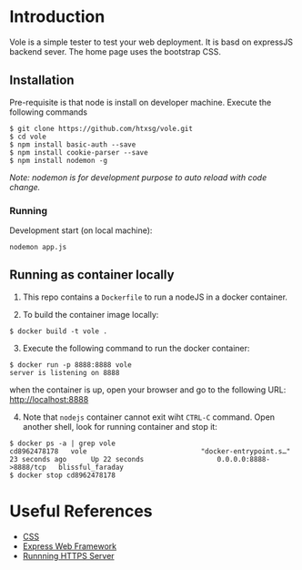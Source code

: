 # Introduction 

Vole is a simple tester to test your web deployment. It is basd on expressJS backend sever. The home page uses the bootstrap CSS.

## Installation

Pre-requisite is that node is install on developer machine. Execute the following commands

```
$ git clone https://github.com/htxsg/vole.git
$ cd vole
$ npm install basic-auth --save
$ npm install cookie-parser --save
$ npm install nodemon -g
```
*Note: nodemon is for development purpose to auto reload with code change.*

### Running

Development start (on local machine):
```
nodemon app.js 
```


## Running as container locally
1. This repo contains a `Dockerfile` to run a nodeJS in a docker container.

2. To build the container image locally:
```
$ docker build -t vole .
```

3. Execute the following command to run the docker container:
```
$ docker run -p 8888:8888 vole 
server is listening on 8888
```
when the container is up, open  your browser and go to the following URL: [http://localhost:8888](http://localhost:8888)

4. Note that `nodejs` container cannot exit wiht `CTRL-C` command. Open another shell, look for running container and stop it:
```
$ docker ps -a | grep vole
cd8962478178   vole                            "docker-entrypoint.s…"   23 seconds ago      Up 22 seconds                  0.0.0.0:8888->8888/tcp   blissful_faraday
$ docker stop cd8962478178
```  


# Useful References

-  [CSS](https://getbootstrap.com/docs/3.4/css/)
-  [Express Web Framework](http://expressjs.com)
-  [Runnning HTTPS Server](https://adamtheautomator.com/https-nodejs/)

